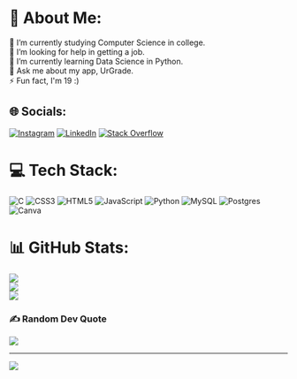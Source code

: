 # 💫 About Me:
🔭 I’m currently studying Computer Science in college.<br>🤝 I’m looking for help in getting a job.<br>🌱 I’m currently learning Data Science in Python.<br>💬 Ask me about my app, UrGrade.<br>⚡ Fun fact, I'm 19 :)


## 🌐 Socials:
[![Instagram](https://img.shields.io/badge/Instagram-%23E4405F.svg?logo=Instagram&logoColor=white)](https://instagram.com/i_am_the_nandu) [![LinkedIn](https://img.shields.io/badge/LinkedIn-%230077B5.svg?logo=linkedin&logoColor=white)](https://linkedin.com/in/fernando-tozato-725a2b22a) [![Stack Overflow](https://img.shields.io/badge/-Stackoverflow-FE7A16?logo=stack-overflow&logoColor=white)](https://stackoverflow.com/users/20608335) 

# 💻 Tech Stack:
![C](https://img.shields.io/badge/c-%2300599C.svg?style=plastic&logo=c&logoColor=white) ![CSS3](https://img.shields.io/badge/css3-%231572B6.svg?style=plastic&logo=css3&logoColor=white) ![HTML5](https://img.shields.io/badge/html5-%23E34F26.svg?style=plastic&logo=html5&logoColor=white) ![JavaScript](https://img.shields.io/badge/javascript-%23323330.svg?style=plastic&logo=javascript&logoColor=%23F7DF1E) ![Python](https://img.shields.io/badge/python-3670A0?style=plastic&logo=python&logoColor=ffdd54) ![MySQL](https://img.shields.io/badge/mysql-%2300f.svg?style=plastic&logo=mysql&logoColor=white) ![Postgres](https://img.shields.io/badge/postgres-%23316192.svg?style=plastic&logo=postgresql&logoColor=white) ![Canva](https://img.shields.io/badge/Canva-%2300C4CC.svg?style=plastic&logo=Canva&logoColor=white)
# 📊 GitHub Stats:
![](https://github-readme-stats.vercel.app/api?username=Fernando-Tozato&theme=gotham&hide_border=true&include_all_commits=false&count_private=false)<br/>
![](https://github-readme-streak-stats.herokuapp.com/?user=Fernando-Tozato&theme=gotham&hide_border=true)<br/>
![](https://github-readme-stats.vercel.app/api/top-langs/?username=Fernando-Tozato&theme=gotham&hide_border=true&include_all_commits=false&count_private=false&layout=compact)

### ✍️ Random Dev Quote
![](https://quotes-github-readme.vercel.app/api?type=vetical&theme=dark)

---
[![](https://visitcount.itsvg.in/api?id=Fernando-Tozato&icon=5&color=12)](https://visitcount.itsvg.in)

<!-- Proudly created with GPRM ( https://gprm.itsvg.in ) -->
